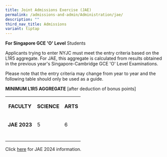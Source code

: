 ```yaml
---
title: Joint Admissions Exercise (JAE)
permalink: /admissions-and-admin/Administration/jae/
description: ""
third_nav_title: Admissions
variant: tiptap
---
```

<p><strong>For Singapore GCE 'O' Level</strong> Students</p><p>Applicants trying to enter NYJC must meet the entry criteria based on the L1R5 aggregate. For JAE, this aggregate is calculated from results obtained in the previous year's Singapore-Cambridge GCE 'O' Level Examinations.</p><p>Please note that the entry criteria may change from year to year and the following table should only be used as a guide.</p><p><strong>MINIMUM L1R5 AGGREGATE</strong> [after deduction of bonus points]</p><table><tbody><tr><th rowspan="1" colspan="1"><p><strong>FACULTY</strong></p></th><th rowspan="1" colspan="1"><p>SCIENCE</p></th><th rowspan="1" colspan="1"><p>ARTS</p></th></tr><tr><td rowspan="1" colspan="1"><p><strong>JAE 2023</strong></p></td><td rowspan="1" colspan="1"><p>5</p></td><td rowspan="1" colspan="1"><p>6</p></td></tr><tr><td rowspan="1" colspan="1"><p></p></td><td rowspan="1" colspan="1"><p></p></td><td rowspan="1" colspan="1"><p></p></td></tr></tbody></table><p>Click <a href="https://www.nanyangjc.moe.edu.sg/jae/" rel="noopener noreferrer nofollow" target="_blank">here</a> for JAE 2024 information.</p>